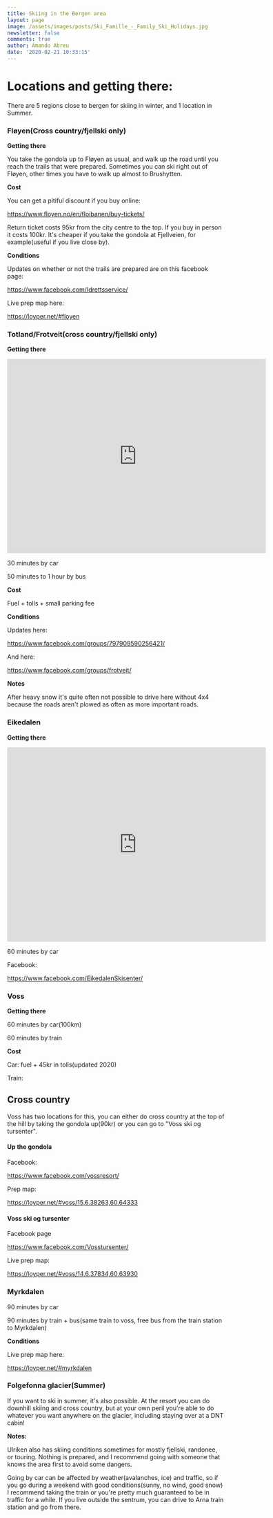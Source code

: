 ```yaml
---
title: Skiing in the Bergen area
layout: page
image: /assets/images/posts/Ski_Famille_-_Family_Ski_Holidays.jpg
newsletter: false
comments: true
author: Amando Abreu
date: '2020-02-21 10:33:15'
---
```

# Locations and getting there:

There are 5 regions close to bergen for skiing in winter, and 1 location in Summer.

### Fløyen(Cross country/fjellski only)

**Getting there**

You take the gondola up to Fløyen as usual, and walk up the road until you reach the trails that were prepared. Sometimes you can ski right out of Fløyen, other times you have to walk up almost to Brushytten.

**Cost**

You can get a pitiful discount if you buy online: <!--StartFragment-->

<https://www.floyen.no/en/floibanen/buy-tickets/>

<!--EndFragment-->

Return ticket costs 95kr from the city centre to the top. If you buy in person it costs 100kr. It's cheaper if you take the gondola at Fjellveien, for example(useful if you live close by).

**Conditions**

Updates on whether or not the trails are prepared are on this facebook page: <!--StartFragment-->

<https://www.facebook.com/Idrettsservice/>

<!--EndFragment-->

Live prep map here: <!--StartFragment-->

<https://loyper.net/#floyen>

<!--EndFragment-->

### Totland/Frotveit(cross country/fjellski only)

**Getting there**

<iframe src="https://www.google.com/maps/embed?pb=!1m28!1m12!1m3!1d73054.97234720219!2d5.3353367682207455!3d60.338535415438834!2m3!1f0!2f0!3f0!3m2!1i1024!2i768!4f13.1!4m13!3e3!4m5!1s0x463cfea43b3317d3%3A0x583d19ca7af47f9!2sSentrum%2C%20Bergen!3m2!1d60.389814099999995!2d5.333338899999999!4m5!1s0x0%3A0x4bc8c83df74c5e18!2sFrotveit%20G%C3%A5rd!3m2!1d60.313783799999996!2d5.4712366999999995!5e1!3m2!1sen!2sno!4v1582807070435!5m2!1sen!2sno" width="600" height="450" frameborder="0" style="border:0;" allowfullscreen=""></iframe>

30 minutes by car

50 minutes to 1 hour by bus

**Cost**

Fuel + tolls + small parking fee



**Conditions**

Updates here: <!--StartFragment-->

<https://www.facebook.com/groups/797909590256421/>

<!--EndFragment-->

And here:

<!--StartFragment-->

<https://www.facebook.com/groups/frotveit/>

<!--EndFragment-->

**Notes**

After heavy snow it's quite often not possible to drive here without 4x4 because the roads aren't plowed as often as more important roads.

### Eikedalen

**Getting there**

<iframe src="https://www.google.com/maps/embed?pb=!1m28!1m12!1m3!1d145852.21383736766!2d5.469752420190181!3d60.39607650058937!2m3!1f0!2f0!3f0!3m2!1i1024!2i768!4f13.1!4m13!3e0!4m5!1s0x463cfea43b3317d3%3A0x583d19ca7af47f9!2sSentrum%2C%20Bergen!3m2!1d60.389814099999995!2d5.333338899999999!4m5!1s0x463c4b9b0f94e96d%3A0x3c22fad471523532!2sEikedalen%20Skisenter%2C%20Tysse!3m2!1d60.396539999999995!2d5.915128999999999!5e1!3m2!1sen!2sno!4v1582807122723!5m2!1sen!2sno" width="600" height="450" frameborder="0" style="border:0;" allowfullscreen=""></iframe>

60 minutes by car

Facebook:

<!--StartFragment-->

<https://www.facebook.com/EikedalenSkisenter/>

<!--EndFragment-->

### Voss

**Getting there**

60 minutes by car(100km) 

60 minutes by train

**Cost**

Car: fuel + 45kr in tolls(updated 2020)

Train: 

## Cross country

Voss has two locations for this, you can either do cross country at the top of the hill by taking the gondola up(90kr) or you can go to "Voss ski og tursenter".

#### Up the gondola

Facebook: 

<!--StartFragment-->

<https://www.facebook.com/vossresort/>

<!--EndFragment-->

Prep map: 

<!--StartFragment-->

<https://loyper.net/#voss/15,6.38263,60.64333>

<!--EndFragment-->

#### Voss ski og tursenter

Facebook page

<!--StartFragment-->

<https://www.facebook.com/Vosstursenter/>

<!--EndFragment-->

Live prep map: <!--StartFragment-->

<https://loyper.net/#voss/14,6.37834,60.63930>

<!--EndFragment-->

### Myrkdalen

90 minutes by car

90 minutes by train + bus(same train to voss, free bus from the train station to Myrkdalen)

**Conditions**

Live prep map here: <!--StartFragment-->

<https://loyper.net/#myrkdalen>

<!--EndFragment-->

### Folgefonna glacier(Summer)

If you want to ski in summer, it's also possible. At the resort you can do downhill skiing and cross country, but at your own peril you're able to do whatever you want anywhere on the glacier, including staying over at a DNT cabin!



**Notes:**

Ulriken also has skiing conditions sometimes for mostly fjellski, randonee, or touring. Nothing is prepared, and I recommend going with someone that knows the area first to avoid some dangers.

Going by car can be affected by weather(avalanches, ice) and traffic, so if you go during a weekend with good conditions(sunny, no wind, good snow) I recommend taking the train or you're pretty much guaranteed to be in traffic for a while. If you live outside the sentrum, you can drive to Arna train station and go from there.
